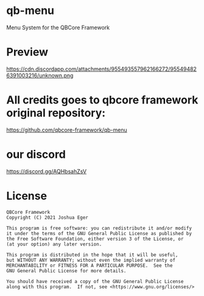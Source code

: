 # qb-menu
Menu System for the QBCore Framework

# Preview
https://cdn.discordapp.com/attachments/955493557962166272/955494826391003216/unknown.png

# All credits goes to qbcore framework original repository: 
https://github.com/qbcore-framework/qb-menu

# our discord
https://discord.gg/AQHbsahZsV

# License

    QBCore Framework
    Copyright (C) 2021 Joshua Eger

    This program is free software: you can redistribute it and/or modify
    it under the terms of the GNU General Public License as published by
    the Free Software Foundation, either version 3 of the License, or
    (at your option) any later version.

    This program is distributed in the hope that it will be useful,
    but WITHOUT ANY WARRANTY; without even the implied warranty of
    MERCHANTABILITY or FITNESS FOR A PARTICULAR PURPOSE.  See the
    GNU General Public License for more details.

    You should have received a copy of the GNU General Public License
    along with this program.  If not, see <https://www.gnu.org/licenses/>
